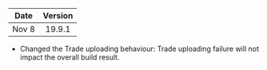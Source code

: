 | Date          | Version       |
| ------------- |:-------------:|
| Nov 8         | 19.9.1        |

* Changed the Trade uploading behaviour: Trade uploading failure will not impact the overall build result.